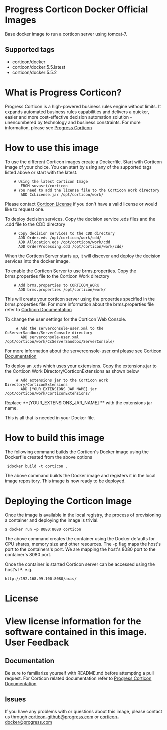 Progress Corticon Docker Official Images
===================
Base docker image to run a corticon server using tomcat-7.

Supported tags
------------------------
* corticon/docker
* corticon/docker:5.5.latest
* corticon/docker:5.5.2

What is Progress Corticon?
===================
Progress Corticon is a high-powered business rules engine without limits. It expands automated business rules capabilities and delivers a quicker, easier and more cost-effective decision automation solution -unencumbered by technology and business constraints. For more information, please see [Progress Corticon](https://www.progress.com/corticon)

How to use this image
===================
To use the different Corticon images  create a Dockerfile. Start with Corticon image of your choice. You can start by using any of the supported tags listed above or start with the latest.
```
    # Using the latest Corticon Image
       FROM suvasri/corticon
    # You need to add the license file to the Corticon Work directory
       ADD CcLicense.jar /opt/corticon/work/
```

Please contact [Corticon License](https://www.progress.com/company/contact) if you don't have a valid license or would like to request one.

To deploy decision services. Copy the decision service .eds files and the .cdd file to the CDD directory
```
    # Copy decision services to the CDD directory
      ADD Order.eds /opt/corticon/work/cdd/
      ADD Allocation.eds /opt/corticon/work/cdd 
      ADD OrderProcessing.cdd /opt/corticon/work/cdd/ 
```
When the Corticon Server starts up, it will discover and deploy the decision services into the docker image.

To enable the Corticon Server to use brms,properties. Copy the brms.properties file to the Corticon Work directory
```
    # Add brms.properties to CORTICON_WORK
      ADD brms.properties /opt/corticon/work/
```
This will create your corticon server using the properties specified in the brms.properties file. For more information about the brms.properties file refer to [Corticon Documentation](https://documentation.progress.com/output/ua/Corticon/)

To change the user settings for the Corticon Web Console. 
```
     # Add the serverconsole-user.xml to the CcServerSandbox/ServerConsole directory
       ADD serverconsole-user.xml /opt/corticon/work/CcServerSandbox/ServerConsole/
```
For more information about the serverconsole-user.xml please see [Corticon Documentation](https://documentation.progress.com/output/ua/Corticon/)

To deploy an .eds which uses your extensions. Copy the extensions.jar to the Corticon Work Directory/CorticonExtensions as shown below
```
     # Add extensions jar to the Corticon Work Directory/CorticonExtensions
       ADD [YOUR_EXTENSIONS_JAR_NAME].jar /opt/corticon/work/CorticonExtensions/
```

Replace **[YOUR_EXTENSIONS_JAR_NAME] ** with the extensions jar name.

This is all that is needed in your Docker file.

How to build this image
===================
The following command builds the Corticon's Docker image using the Dockerfile created from the above options
```  
 $docker build -t corticon .
```
The above command builds the Docker image and registers it in the local image repository. This image is now ready to be deployed.

Deploying the Corticon Image
===================
Once the image is available in the local registry, the process of provisioning a container and deploying the image is trivial.
```  
$ docker run –p 8080:8080 corticon
```
The above command creates the container using the Docker defaults for CPU shares, memory size and other resources. The -p flag maps the host's port to the containers's port. We are mapping the host's 8080 port to the container's 8080 port.

Once the container is started Corticon server can be accessed using the host’s IP. e.g.
``` 
http://192.168.99.100:8080/axis/
``` 
License
===================
View license information for the software contained in this image.
User Feedback
===================
Documentation
-------------------------------
Be sure to familiarize yourself with README.md before attempting a pull request. For Corticon related documentation refer to [Progress Corticon Documentation](https://documentation.progress.com/output/ua/Corticon/)

Issues
----------------------------
If you have any problems with or questions about this image, please contact us through corticon-github@progress.com or corticon-docker@progress.com
